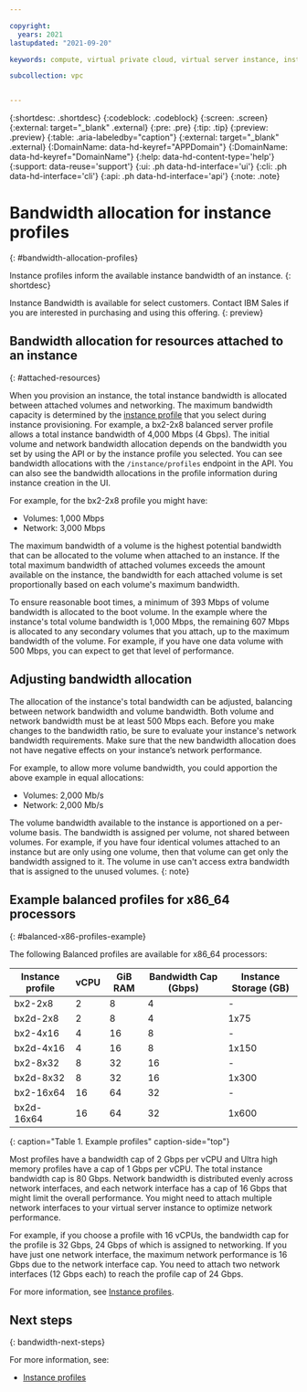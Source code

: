 ```yaml
---

copyright:
  years: 2021
lastupdated: "2021-09-20"

keywords: compute, virtual private cloud, virtual server instance, instance, bandwidth

subcollection: vpc


---
```


{:shortdesc: .shortdesc}
{:codeblock: .codeblock}
{:screen: .screen}
{:external: target="_blank" .external}
{:pre: .pre}
{:tip: .tip}
{:preview: .preview}
{:table: .aria-labeledby="caption"}
{:external: target="_blank" .external}
{:DomainName: data-hd-keyref="APPDomain"}
{:DomainName: data-hd-keyref="DomainName"}
{:help: data-hd-content-type='help'}
{:support: data-reuse='support'}
{:ui: .ph data-hd-interface='ui'}
{:cli: .ph data-hd-interface='cli'}
{:api: .ph data-hd-interface='api'}
{:note: .note}

# Bandwidth allocation for instance profiles
{: #bandwidth-allocation-profiles}

Instance profiles inform the available instance bandwidth of an instance.
{: shortdesc}

Instance Bandwidth is available for select customers. Contact IBM Sales if you are interested in purchasing and using this offering. 
{: preview}

## Bandwidth allocation for resources attached to an instance
{: #attached-resources}

When you provision an instance, the total instance bandwidth is allocated between attached volumes and networking. The maximum bandwidth capacity is determined by the [instance profile](/docs/vpc?topic=vpc-profiles&interface=ui) that you select during instance provisioning. For example, a bx2-2x8 balanced server profile allows a total instance bandwidth of 4,000 Mbps (4 Gbps). The initial volume and network bandwidth allocation depends on the bandwidth you set by using the API or by the instance profile you selected. You can see bandwidth allocations with the `/instance/profiles` endpoint in the API. You can also see the bandwidth allocations in the profile information during instance creation in the UI.

For example, for the bx2-2x8 profile you might have:

* Volumes: 1,000 Mbps
* Network: 3,000 Mbps

The maximum bandwidth of a volume is the highest potential bandwidth that can be allocated to the volume when attached to an instance. If the total maximum bandwidth of attached volumes exceeds the amount available on the instance, the bandwidth for each attached volume is set proportionally based on each volume's maximum bandwidth.

To ensure reasonable boot times, a minimum of 393 Mbps of volume bandwidth is allocated to the boot volume. In the example where the instance's total volume bandwidth is 1,000 Mbps, the remaining 607 Mbps is allocated to any secondary volumes that you attach, up to the maximum bandwidth of the volume. For example, if you have one data volume with 500 Mbps, you can expect to get that level of performance.

## Adjusting bandwidth allocation

The allocation of the instance's total bandwidth can be adjusted, balancing between network bandwidth and volume bandwidth. Both volume and network bandwidth must be at least 500 Mbps each. Before you make changes to the bandwidth ratio, be sure to evaluate your instance's network bandwidth requirements. Make sure that the new bandwidth allocation does not have negative effects on your instance’s network performance.

For example, to allow more volume bandwidth, you could apportion the above example in equal allocations:

* Volumes: 2,000 Mb/s
* Network: 2,000 Mb/s

The volume bandwidth available to the instance is apportioned on a per-volume basis. The bandwidth is assigned per volume, not shared between volumes. For example, if you have four identical volumes attached to an instance but are only using one volume, then that volume can get only the bandwidth assigned to it. The volume in use can't access extra bandwidth that is assigned to the unused volumes.
{: note}

<!--Customers will have the ability to modify the amount provided to volume bandwidth within the overall instance limits. A default amount of volume bandwidth will be set on each instance profile.
1Gbps-2Gbps per-vCPU with a limit of 80Gbps-->

## Example balanced profiles for x86_64 processors
{: #balanced-x86-profiles-example}

The following Balanced profiles are available for x86_64 processors:

| Instance profile | vCPU | GiB RAM | Bandwidth Cap (Gbps) | Instance Storage (GB) |
|---------|---------|---------|---------|---------|
| bx2-2x8 | 2 | 8 | 4 | - |
| bx2d-2x8 | 2 | 8 | 4 | 1x75 |
| bx2-4x16 | 4 | 16 | 8 | - |
| bx2d-4x16 | 4 | 16 | 8 | 1x150 |
| bx2-8x32 | 8 | 32 | 16 | - |
| bx2d-8x32 | 8 | 32 | 16 | 1x300 |
| bx2-16x64 | 16 | 64 | 32 | - |
| bx2d-16x64 | 16 | 64 | 32 | 1x600 |
{: caption="Table 1. Example profiles" caption-side="top"}


Most profiles have a bandwidth cap of 2 Gbps per vCPU and Ultra high memory profiles have a cap of 1 Gbps per vCPU. The total instance bandwidth cap is 80 Gbps. Network bandwidth is distributed evenly across network interfaces, and each network interface has a cap of 16 Gbps that might limit the overall performance. You might need to attach multiple network interfaces to your virtual server instance to optimize network performance.

For example, if you choose a profile with 16 vCPUs, the bandwidth cap for the profile is 32 Gbps, 24 Gbps of which is assigned to networking. If you have just one network interface, the maximum network performance is 16 Gbps due to the network interface cap. You need to attach two network interfaces (12 Gbps each) to reach the profile cap of 24 Gbps.

For more information, see [Instance profiles](/docs/vpc?topic=vpc-profiles&interface=ui).

<!-- Do we want to communicate this?
<!-- The 2Gbps per-vCPU is a maximum allocation for an instance. The actual allocation of networking bandwidth to an instance is determined by the number of attached vNICs. The maximum allocation for each vNIC is provided on the instance profile and for all existing profiles is 16Gb/s. This means that if only 1 vNIC is attached at-most 16Gb/s is allocated to the instance. -->

## Next steps
{: bandwidth-next-steps}

For more information, see:
* [Instance profiles](/docs/vpc?topic=vpc-profiles&interface=ui)
